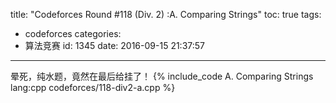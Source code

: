 title: "Codeforces Round #118 (Div. 2) :A. Comparing Strings"
toc: true
tags:
  - codeforces
categories:
  - 算法竞赛
id: 1345
date: 2016-09-15 21:37:57
---

晕死，纯水题，竟然在最后给挂了！
{% include_code A. Comparing Strings lang:cpp codeforces/118-div2-a.cpp %}